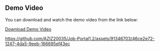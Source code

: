 ## Demo Video

You can download and watch the demo video from the link below:

[Download Demo Video](https://github.com/AZIZ20035/Job-Portal1.2/blob/main/assets/demo.mp4)


https://github.com/AZIZ20035/Job-Portal1.2/assets/91346703/46ce2e72-1247-4da5-9eeb-166695ef43ec

